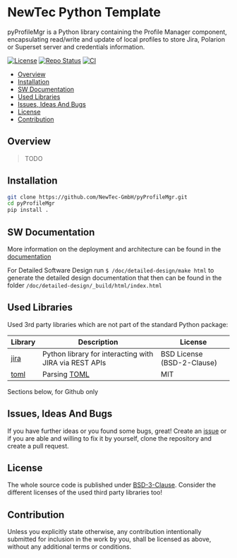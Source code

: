 # NewTec Python Template <!-- omit in toc -->

pyProfileMgr is a Python library containing the Profile Manager component, encapsulating read/write and
update of local profiles to store Jira, Polarion or Superset server and credentials information.

[![License](https://img.shields.io/badge/license-bsd-3.svg)](https://choosealicense.com/licenses/bsd-3-clause/) [![Repo Status](https://www.repostatus.org/badges/latest/wip.svg)](https://www.repostatus.org/#wip) [![CI](https://github.com/NewTec-GmbH/pyProfileMgr/actions/workflows/test.yml/badge.svg)](https://github.com/NewTec-GmbH/pyProfileMgr/actions/workflows/test.yml)

- [Overview](#overview)
- [Installation](#installation)
- [SW Documentation](#sw-documentation)
- [Used Libraries](#used-libraries)
- [Issues, Ideas And Bugs](#issues-ideas-and-bugs)
- [License](#license)
- [Contribution](#contribution)

## Overview

>TODO

## Installation

```bash
git clone https://github.com/NewTec-GmbH/pyProfileMgr.git
cd pyProfileMgr
pip install .
```

## SW Documentation

More information on the deployment and architecture can be found in the [documentation](./doc/README.md)

For Detailed Software Design run `$ /doc/detailed-design/make html` to generate the detailed design documentation that then can be found
in the folder `/doc/detailed-design/_build/html/index.html`

## Used Libraries

Used 3rd party libraries which are not part of the standard Python package:

| Library | Description | License |
| ------- | ----------- | ------- |
| [jira](https://pypi.org/project/jira/) | Python library for interacting with JIRA via REST APIs | BSD License (BSD-2-Clause) |
| [toml](https://github.com/uiri/toml) | Parsing [TOML](https://en.wikipedia.org/wiki/TOML) | MIT |

Sections below, for Github only

## Issues, Ideas And Bugs

If you have further ideas or you found some bugs, great! Create an [issue](https://github.com/NewTec-GmbH/pyProfileMgr/issues) or if you are able and willing to fix it by yourself, clone the repository and create a pull request.

## License

The whole source code is published under [BSD-3-Clause](https://github.com/NewTec-GmbH/pyProfileMgr/blob/main/LICENSE).
Consider the different licenses of the used third party libraries too!

## Contribution

Unless you explicitly state otherwise, any contribution intentionally submitted for inclusion in the work by you, shall be licensed as above, without any additional terms or conditions.
